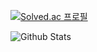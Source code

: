 [![Solved.ac
프로필](http://mazassumnida.wtf/api/generate_badge?boj=melon940925)](https://solved.ac/melon940925)


![Github Stats](https://github-readme-stats.vercel.app/api?username=&show_icons=true)
